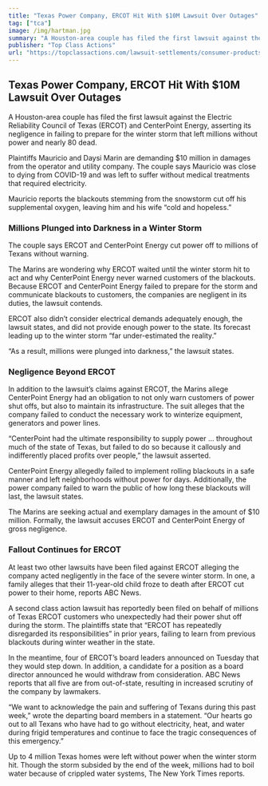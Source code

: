 ```yaml
---
title: "Texas Power Company, ERCOT Hit With $10M Lawsuit Over Outages"
tag: ["tca"]
image: /img/hartman.jpg
summary: "A Houston-area couple has filed the first lawsuit against the Electric Reliability Council of Texas (ERCOT) and CenterPoint Energy, asserting its negligence in failing to prepare for the winter storm that left millions without power and nearly 80 dead."
publisher: "Top Class Actions"
url: "https://topclassactions.com/lawsuit-settlements/consumer-products/texas-power-company-ercot-hit-with-10m-lawsuit-over-outages/"
---
```

## Texas Power Company, ERCOT Hit With $10M Lawsuit Over Outages

A Houston-area couple has filed the first lawsuit against the Electric Reliability Council of Texas (ERCOT) and CenterPoint Energy, asserting its negligence in failing to prepare for the winter storm that left millions without power and nearly 80 dead.

Plaintiffs Mauricio and Daysi Marin are demanding $10 million in damages from the operator and utility company. The couple says Mauricio was close to dying from COVID-19 and was left to suffer without medical treatments that required electricity.

Mauricio reports the blackouts stemming from the snowstorm cut off his supplemental oxygen, leaving him and his wife “cold and hopeless.”

### Millions Plunged into Darkness in a Winter Storm

The couple says ERCOT and CenterPoint Energy cut power off to millions of Texans without warning.

The Marins are wondering why ERCOT waited until the winter storm hit to act and why CenterPoint Energy never warned customers of the blackouts. Because ERCOT and CenterPoint Energy failed to prepare for the storm and communicate blackouts to customers, the companies are negligent in its duties, the lawsuit contends.

ERCOT also didn’t consider electrical demands adequately enough, the lawsuit states, and did not provide enough power to the state. Its forecast leading up to the winter storm “far under-estimated the reality.”

“As a result, millions were plunged into darkness,” the lawsuit states.

### Negligence Beyond ERCOT

In addition to the lawsuit’s claims against ERCOT, the Marins allege CenterPoint Energy had an obligation to not only warn customers of power shut offs, but also to maintain its infrastructure. The suit alleges that the company failed to conduct the necessary work to winterize equipment, generators and power lines.

“CenterPoint had the ultimate responsibility to supply power … throughout much of the state of Texas, but failed to do so because it callously and indifferently placed profits over people,” the lawsuit asserted.

CenterPoint Energy allegedly failed to implement rolling blackouts in a safe manner and left neighborhoods without power for days. Additionally, the power company failed to warn the public of how long these blackouts will last, the lawsuit states.  

The Marins are seeking actual and exemplary damages in the amount of $10 million. Formally, the lawsuit accuses ERCOT and CenterPoint Energy of gross negligence.

### Fallout Continues for ERCOT

At least two other lawsuits have been filed against ERCOT alleging the company acted negligently in the face of the severe winter storm. In one, a family alleges that their 11-year-old child froze to death after ERCOT cut power to their home, reports ABC News.

A second class action lawsuit has reportedly been filed on behalf of millions of Texas ERCOT customers who unexpectedly had their power shut off during the storm. The plaintiffs state that “ERCOT has repeatedly disregarded its responsibilities” in prior years, failing to learn from previous blackouts during winter weather in the state.

In the meantime, four of ERCOT’s board leaders announced on Tuesday that they would step down. In addition, a candidate for a position as a board director announced he would withdraw from consideration. ABC News reports that all five are from out-of-state, resulting in increased scrutiny of the company by lawmakers.

“We want to acknowledge the pain and suffering of Texans during this past week,” wrote the departing board members in a statement. “Our hearts go out to all Texans who have had to go without electricity, heat, and water during frigid temperatures and continue to face the tragic consequences of this emergency.”

Up to 4 million Texas homes were left without power when the winter storm hit. Though the storm subsided by the end of the week, millions had to boil water because of crippled water systems, The New York Times reports.

